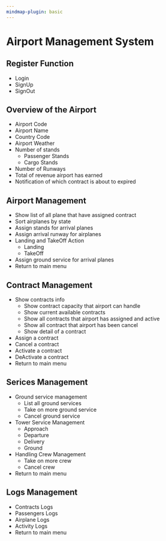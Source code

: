 ```yaml
---
mindmap-plugin: basic
---
```


# Airport Management System

## Register Function
- Login
- SignUp
- SignOut

## Overview of the Airport
- Airport Code
- Airport Name
- Country Code
- Airport Weather
- Number of stands
    - Passenger Stands
    - Cargo Stands
- Number of Runways
- Total of revenue airport has earned
- Notification of which contract is about to expired

## Airport Management
- Show list of all plane that have assigned contract
- Sort airplanes by state
- Assign stands for arrival planes
- Assign arrival runway for airplanes
- Landing and TakeOff Action
    - Landing
    - TakeOff
- Assign ground service for arrival planes
- Return to main menu

## Contract Management
- Show contracts info
    - Show contract capacity that airport can handle
    - Show current available contracts
    - Show all contracts that airport has assigned and active
    - Show all contract that airport has been cancel
    - Show detail of a contract
- Assign a contract
- Cancel a contract
- Activate a contract
- DeActivate a contract
- Return to main menu

## Serices Management
- Ground service management
    - List all ground services
    - Take on more ground service
    - Cancel ground service
- Tower Service Management
    - Approach
    - Departure
    - Delivery
    - Ground
- Handling Crew Management
    - Take on more crew
    - Cancel crew
- Return to main menu

## Logs Management
- Contracts Logs
- Passengers Logs
- Airplane Logs
- Activity Logs
- Return to main menu